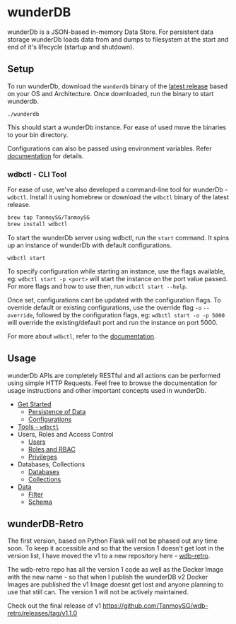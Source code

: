 # wunderDB

wunderDb is a JSON-based in-memory Data Store. For persistent data storage wunderDb loads data from and dumps to filesystem at the start and end of it's lifecycle (startup and shutdown).

## Setup

To run wunderDb, download the `wunderdb` binary of the [latest release](https://github.com/TanmoySG/wunderDB/releases) based on your OS and Architecture. Once downloaded, run the binary to start wunderdb.

```shell
./wunderdb
```

This should start a wunderDb instance. For ease of used move the binaries to your bin directory.

Configurations can also be passed using environment variables. Refer [documentation]() for details.

### wdbctl - CLI Tool

For ease of use, we've also developed a command-line tool for wunderDb - `wdbctl`. Install it using homebrew or download the `wdbctl` binary of the latest release.

```sh
brew tap TanmoySG/TanmoySG
brew install wdbctl
```

To start the wunderDb server using wdbctl, run the `start` command. It spins up an instance of wunderDb with default configurations.

```shell
wdbctl start
```

To specify configuration while starting an instance, use the flags available, eg: `wdbctl start -p <port>` will start the instance on the port value passed. For more flags and how to use then, run `wdbctl start --help`.

Once set, configurations cant be updated with the configuration flags. To override default or existing configurations, use the override flag `-o` `--override`, followed by the configuration flags, eg: `wdbctl start -o -p 5000` will override the existing/default port and run the instance on port 5000.

For more about `wdbctl`, refer to the [documentation]().
<!-- 
### Docker

TBD -->

## Usage

<!-- Once wunderDb instance is running, use the [Admin]() credentials to perform any operations required. For additional security, we recommend creating delegate user(s) with coarse-grained access, to perform the actions. -->

wunderDb APIs are completely RESTful and all actions can be performed using simple HTTP Requests. Feel free to browse the documentation for usage instructions and other important concepts used in wunderDb.

<!-- Here's an outline of some of the topics in the documentations. -->

- [Get Started](./documentation/README.md#getting-started)
  - [Persistence of Data](./documentation/README.md#persisting-data)
  - [Configurations](./documentation/README.md#configuration)
- [Tools - `wdbctl`](./documentation/README.md#wdbctl---cli-tool-for-wunderdb)
- Users, Roles and Access Control
  - [Users](./documentation/README.md#users)
  - [Roles and RBAC](./documentation/README.md#roles)
  - [Privileges](./documentation/README.md#privileges)
- Databases, Collections
  - [Databases](./documentation/README.md#database)
  - [Collections](./documentation/README.md#collections)
- [Data](./documentation/README.md#data)
  - [Filter](./documentation/README.md#filters)
  - [Schema](./documentation/README.md#schema)

## wunderDB-Retro

The first version, based on Python Flask will not be phased out any time soon. To keep it accessible and so that the version 1 doesn't get lost in the version list, I have moved the v1 to a new repository here - [wdb-retro](https://github.com/TanmoySG/wdb-retro).

The wdb-retro repo has all the version 1 code as well as the Docker Image with the new name - so that when I publish the wunderDB v2 Docker Images are published the v1 Image doesnt get lost and anyone planning to use that still can. The version 1 will not be actively maintained.

Check out the final release of v1 <https://github.com/TanmoySG/wdb-retro/releases/tag/v1.1.0>
